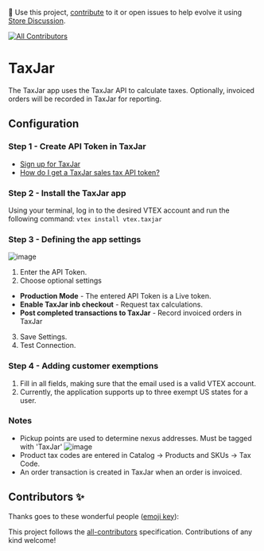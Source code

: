 📢 Use this project, [contribute](https://github.com/vtex-apps/ship-station) to it or open issues to help evolve it using [Store Discussion](https://github.com/vtex-apps/store-discussion).

<!-- ALL-CONTRIBUTORS-BADGE:START - Do not remove or modify this section -->

[![All Contributors](https://img.shields.io/badge/all_contributors-0-orange.svg?style=flat-square)](#contributors-)

<!-- ALL-CONTRIBUTORS-BADGE:END -->

# TaxJar

The TaxJar app uses the TaxJar API to calculate taxes.  Optionally, invoiced orders will be recorded in TaxJar for reporting.

## Configuration

### Step 1 - Create API Token in TaxJar

- [Sign up for TaxJar](https://partners.taxjar.com/English)
- [How do I get a TaxJar sales tax API token?](https://support.taxjar.com/article/160-how-do-i-get-a-taxjar-sales-tax-api-token)

### Step 2 - Install the TaxJar app

Using your terminal, log in to the desired VTEX account and run the following command:
`vtex install vtex.taxjar`

### Step 3 - Defining the app settings
![image](https://user-images.githubusercontent.com/47258865/118002998-2b2db400-b316-11eb-9f09-13df44be8086.png)
1. Enter the API Token.
2. Choose optional settings
- **Production Mode** - The entered API Token is a Live token.
- **Enable TaxJar inb checkout** - Request tax calculations.
- **Post completed transactions to TaxJar** - Record invoiced orders in TaxJar
3. Save Settings.
4. Test Connection.

### Step 4 - Adding customer exemptions

1. Fill in all fields, making sure that the email used is a valid VTEX account.
2. Currently, the application supports up to three exempt US states for a user.

### Notes

- Pickup points are used to determine nexus addresses.  Must be tagged with 'TaxJar'
![image](https://user-images.githubusercontent.com/47258865/119150454-759ce800-ba1c-11eb-84cb-d1386380e3ca.png)
- Product tax codes are entered in Catalog -> Products and SKUs -> Tax Code.
- An order transaction is created in TaxJar when an order is invoiced.

## Contributors ✨

Thanks goes to these wonderful people ([emoji key](https://allcontributors.org/docs/en/emoji-key)):

<!-- ALL-CONTRIBUTORS-LIST:START - Do not remove or modify this section -->
<!-- prettier-ignore-start -->
<!-- markdownlint-disable -->
<!-- markdownlint-enable -->
<!-- prettier-ignore-end -->

<!-- ALL-CONTRIBUTORS-LIST:END -->

This project follows the [all-contributors](https://github.com/all-contributors/all-contributors) specification. Contributions of any kind welcome!
